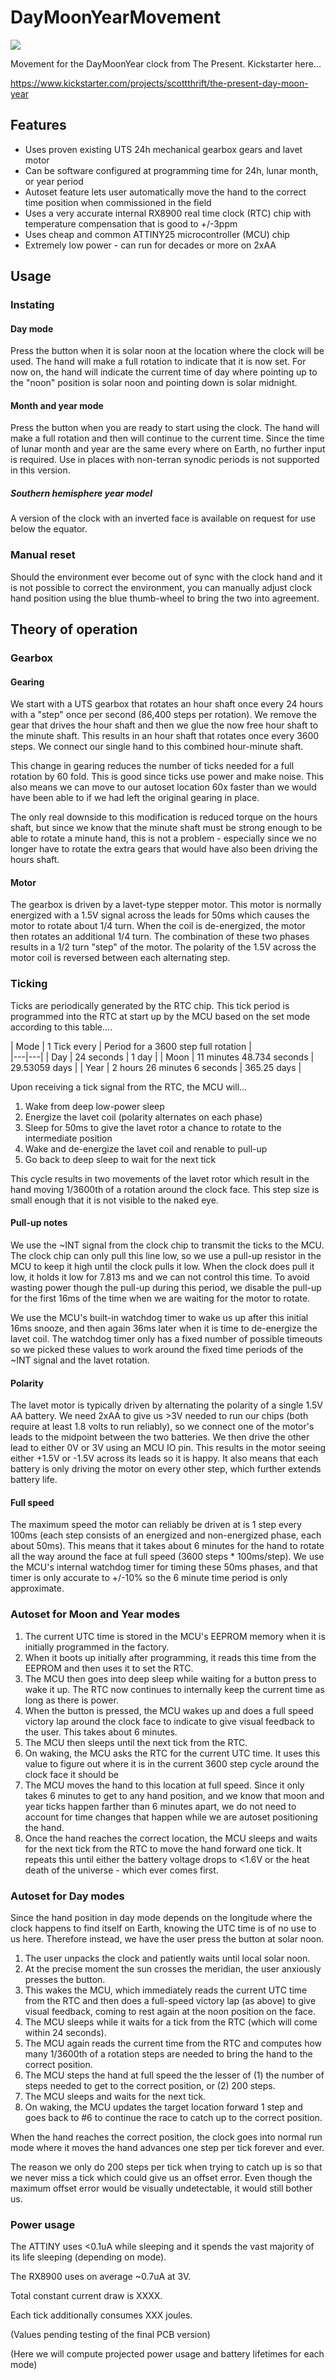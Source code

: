 # DayMoonYearMovement
![](clocks.png)

 Movement for the DayMoonYear clock from The Present. Kickstarter here...

https://www.kickstarter.com/projects/scottthrift/the-present-day-moon-year


## Features

* Uses proven existing UTS 24h mechanical gearbox gears and lavet motor 
* Can be software configured at programming time for 24h, lunar month, or year period
* Autoset feature lets user automatically move the hand to the correct time position when commissioned in the field 
* Uses a very accurate internal RX8900 real time clock (RTC) chip with temperature compensation that is good to +/-3ppm
* Uses cheap and common ATTINY25 microcontroller (MCU) chip
* Extremely low power - can run for decades or more on 2xAA

## Usage

### Instating 

#### Day mode

Press the button when it is solar noon at the location where the clock will be used. The hand will make a full rotation to indicate that it is now set. For now on, the hand will indicate the current time of day where pointing up to the "noon" position is solar noon and pointing down is solar midnight.

#### Month and year mode

Press the button when you are ready to start using the clock. The hand will make a full rotation and then will continue to the current time. Since the time of lunar month and year are the same every where on Earth, no further input is required. Use in places with non-terran synodic periods is not supported in this version.

##### Southern hemisphere year model

A version of the clock with an inverted face is available on request for use below the equator. 
 
### Manual reset

Should the environment ever become out of sync with the clock hand and it is not possible to correct the environment, you can manually adjust clock hand position using the blue thumb-wheel to bring the two into agreement.  
 
## Theory of operation

### Gearbox 

#### Gearing

We start with a UTS gearbox that rotates an hour shaft once every 24 hours with a "step" once per second (86,400 steps per rotation). We remove the gear that drives the hour shaft and then we glue the now free hour shaft to the minute shaft. This results in an hour shaft that rotates once every 3600 steps. We connect our single hand to this combined hour-minute shaft.

This change in gearing reduces the number of ticks needed for a full rotation by 60 fold. This is good since ticks use power and make noise. This also means we can move to our autoset location 60x faster than we would have been able to if we had left the original gearing in place. 

The only real downside to this modification is reduced torque on the hours shaft, but since we know that the minute shaft must be strong enough to be able to rotate a minute hand, this is not a problem - especially since we no longer have to rotate the extra gears that would have also been driving the hours shaft.

#### Motor

The gearbox is driven by a lavet-type stepper motor. This motor is normally energized with a 1.5V signal across the leads for 50ms which causes the motor to rotate about 1/4 turn. When the coil is de-energized, the motor then rotates an additional 1/4 turn. The combination of these two phases results in a 1/2 turn "step" of the motor. The polarity of the 1.5V across the motor coil is reversed between each alternating step.    

### Ticking

Ticks are periodically generated by the RTC chip. This tick period is programmed into the RTC at start up by the MCU based on the set mode according to this table....

| Mode | 1 Tick every | Period for a 3600 step full rotation |   
|---|---|
| Day | 24 seconds | 1 day   |
| Moon | 11 minutes 48.734 seconds | 29.53059 days |
| Year | 2 hours 26 minutes 6 seconds | 365.25 days | 

 
Upon receiving a tick signal from the RTC, the MCU will...

1. Wake from deep low-power sleep
3. Energize the lavet coil (polarity alternates on each phase)
4. Sleep for 50ms to give the lavet rotor a chance to rotate to the intermediate position
5. Wake and de-energize the lavet coil and renable to pull-up
6. Go back to deep sleep to wait for the next tick

This cycle results in two movements of the lavet rotor which result in the hand moving 1/3600th of a rotation around the clock face. This step size is small enough that it is not visible to the naked eye.

#### Pull-up notes

We use the ~INT signal from the clock chip to transmit the ticks to the MCU. The clock chip can only pull this line low, so we use a pull-up resistor in the MCU to keep it high until the clock pulls it low. When the clock does pull it low, it holds it low for 7.813 ms and we can not control this time. To avoid wasting power though the pull-up during this period, we disable the pull-up for the first 16ms of the time when we are waiting for the motor to rotate.

We use the MCU's built-in watchdog timer to wake us up after this initial 16ms snooze, and then again 36ms later when it is time to de-energize the lavet coil. The watchdog timer only has a fixed number of possible timeouts so we picked these values to work around the fixed time periods of the ~INT signal and the lavet rotation. 

#### Polarity

The lavet motor is typically driven by alternating the polarity of a single 1.5V AA battery. We need 2xAA to give us >3V needed to run our chips (both require at least 1.8 volts to run reliably), so we connect one of the motor's leads to the midpoint between the two batteries. We then drive the other lead to either 0V or 3V using an MCU IO pin. This results in the motor seeing either +1.5V or -1.5V across its leads so it is happy. It also means that each battery is only driving the motor on every other step, which further extends battery life.

#### Full speed

The maximum speed the motor can reliably be driven at is 1 step every 100ms (each step consists of an energized and non-energized phase, each about 50ms). This means that it takes about 6 minutes for the hand to rotate all the way around the face at full speed (3600 steps * 100ms/step). We use the MCU's internal watchdog timer for timing these 50ms phases, and that timer is only accurate to +/-10% so the 6 minute time period is only approximate.      

### Autoset for Moon and Year modes

1. The current UTC time is stored in the MCU's EEPROM memory when it is initially programmed in the factory.
2. When it boots up initially after programming, it reads this time from the EEPROM and then uses it to set the RTC. 
3. The MCU then goes into deep sleep while waiting for a button press to wake it up. The RTC now continues to internally keep the current time as long as there is power.
4. When the button is pressed, the MCU wakes up and does a full speed victory lap around the clock face to indicate to give visual feedback to the user. This takes about 6 minutes. 
5. The MCU then sleeps until the next tick from the RTC. 
6. On waking, the MCU asks the RTC for the current UTC time. It uses this value to figure out where it is in the current 3600 step cycle around the clock face it should be
7. The MCU moves the hand to this location at full speed. Since it only takes 6 minutes to get to any hand position, and we know that moon and year ticks happen farther than 6 minutes apart, we do not need to account for time changes that happen while we are autoset positioning the hand.
8. Once the hand reaches the correct location, the MCU sleeps and waits for the next tick from the RTC to move the hand forward one tick. It repeats this until either the battery voltage drops to <1.6V or the heat death of the universe - which ever comes first.

### Autoset for Day modes

Since the hand position in day mode depends on the longitude where the clock happens to find itself on Earth, knowing the UTC time is of no use to us here. Therefore instead, we have the user press the button at solar noon. 

1. The user unpacks the clock and patiently waits until local solar noon. 
2. At the precise moment the sun crosses the meridian, the user anxiously presses the button.  
3. This wakes the MCU, which immediately reads the current UTC time from the RTC and then does a full-speed victory lap (as above) to give visual feedback, coming to rest again at the noon position on the face.
4. The MCU sleeps while it waits for a tick from the RTC (which will come within 24 seconds).
5. The MCU again reads the current time from the RTC and computes how many 1/3600th of a rotation steps are needed to bring the hand to the correct position.
6. The MCU steps the hand at full speed the the lesser of (1) the number of steps needed to get to the correct position, or (2) 200 steps. 
7. The MCU sleeps and waits for the next tick.
8. On waking, the MCU updates the target location forward 1 step and goes back to #6 to continue the race to catch up to the correct position. 

When the hand reaches the correct position, the clock goes into normal run mode where it moves the hand advances one step per tick forever and ever.

The reason we only do 200 steps per tick when trying to catch up is so that we never miss a tick which could give us an offset error. Even though the maximum offset error would be visually undetectable, it would still bother us.       

### Power usage

The ATTINY uses <0.1uA while sleeping and it spends the vast majority of its life sleeping (depending on mode). 

The RX8900 uses on average ~0.7uA at 3V.

Total constant current draw is XXXX. 

Each tick additionally consumes XXX joules. 

(Values pending testing of the final PCB version)

(Here we will compute projected power usage and battery lifetimes for each mode) 



